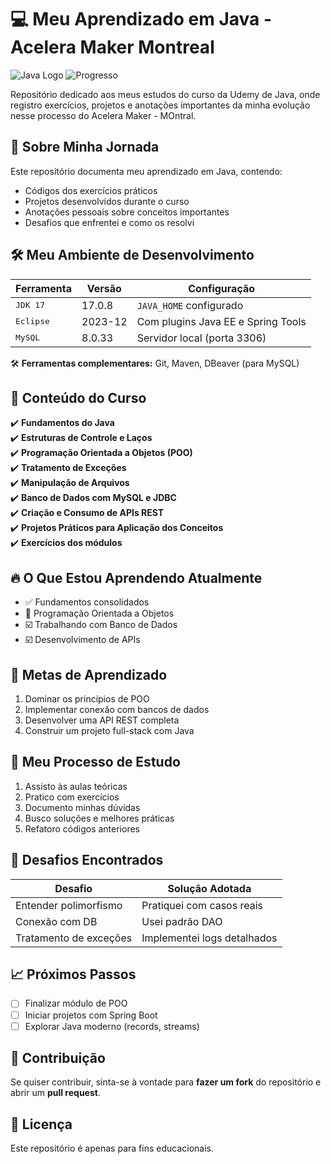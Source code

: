 # 💻 Meu Aprendizado em Java - Acelera Maker Montreal

![Java Logo](https://img.shields.io/badge/Java-ED8B00?style=for-the-badge&logo=openjdk&logoColor=white) 
![Progresso](https://img.shields.io/badge/Progresso-25%25-brightgreen)

Repositório dedicado aos meus estudos do curso da Udemy de Java, onde registro exercícios, projetos e anotações importantes da minha evolução nesse processo do Acelera Maker - MOntral.

## 🌟 Sobre Minha Jornada

Este repositório documenta meu aprendizado em Java, contendo:
- Códigos dos exercícios práticos
- Projetos desenvolvidos durante o curso
- Anotações pessoais sobre conceitos importantes
- Desafios que enfrentei e como os resolvi

## 🛠️ Meu Ambiente de Desenvolvimento

| Ferramenta       | Versão       | Configuração                           |
|------------------|-------------|----------------------------------------|
| <kbd>JDK 17</kbd> | 17.0.8      | `JAVA_HOME` configurado                |
| <kbd>Eclipse</kbd> | 2023-12    | Com plugins Java EE e Spring Tools     |
| <kbd>MySQL</kbd>  | 8.0.33     | Servidor local (porta 3306)            |

🛠️ <strong>Ferramentas complementares:</strong> Git, Maven, DBeaver (para MySQL)

## 📌 Conteúdo do Curso

✔️ **Fundamentos do Java**  
✔️ **Estruturas de Controle e Laços**  
✔️ **Programação Orientada a Objetos (POO)**  
✔️ **Tratamento de Exceções**  
✔️ **Manipulação de Arquivos**  
✔️ **Banco de Dados com MySQL e JDBC**  
✔️ **Criação e Consumo de APIs REST**  
✔️ **Projetos Práticos para Aplicação dos Conceitos**  
✔️ **Exercícios dos módulos**

## 🔥 O Que Estou Aprendendo Atualmente

- ✅ Fundamentos consolidados
- 🚧 Programação Orientada a Objetos
- ☑️ Trabalhando com Banco de Dados
- ☑️ Desenvolvimento de APIs

## 🎯 Metas de Aprendizado

1. Dominar os princípios de POO
2. Implementar conexão com bancos de dados
3. Desenvolver uma API REST completa
4. Construir um projeto full-stack com Java

## 📝 Meu Processo de Estudo

1. Assisto às aulas teóricas
2. Pratico com exercícios
3. Documento minhas dúvidas
4. Busco soluções e melhores práticas
5. Refatoro códigos anteriores

## 🤔 Desafios Encontrados

| Desafio                  | Solução Adotada                |
|-------------------------|-------------------------------|
| Entender polimorfismo    | Pratiquei com casos reais     |
| Conexão com DB           | Usei padrão DAO               |
| Tratamento de exceções   | Implementei logs detalhados   |

## 📈 Próximos Passos

- [ ] Finalizar módulo de POO
- [ ] Iniciar projetos com Spring Boot
- [ ] Explorar Java moderno (records, streams)

## 🤝 Contribuição

Se quiser contribuir, sinta-se à vontade para **fazer um fork** do repositório e abrir um **pull request**.  

## 📜 Licença

Este repositório é apenas para fins educacionais.  
